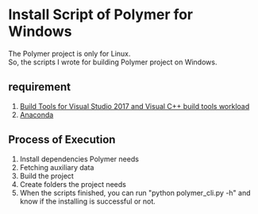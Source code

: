 # Install Script of Polymer for Windows

The Polymer project is only for Linux.  
So, the scripts I wrote for building Polymer project on Windows.

## requirement
1. [Build Tools for Visual Studio 2017 and Visual C++ build tools workload](https://visualstudio.microsoft.com/downloads/)
2. [Anaconda](https://www.anaconda.com/distribution/)

## Process of Execution
1. Install dependencies Polymer needs
2. Fetching auxiliary data
3. Build the project
4. Create folders the project needs
5. When the scripts finished, you can run "python polymer_cli.py -h" and know if the installing is successful or not.
